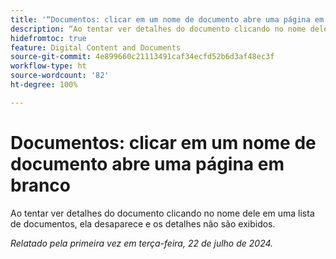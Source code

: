 ```yaml
---
title: '“Documentos: clicar em um nome de documento abre uma página em branco”'
description: “Ao tentar ver detalhes do documento clicando no nome dele em uma lista de documentos, ela desaparece e os detalhes não são exibidos.”
hidefromtoc: true
feature: Digital Content and Documents
source-git-commit: 4e899660c21113491caf34ecfd52b6d3af48ec3f
workflow-type: ht
source-wordcount: '82'
ht-degree: 100%

---
```



# Documentos: clicar em um nome de documento abre uma página em branco

Ao tentar ver detalhes do documento clicando no nome dele em uma lista de documentos, ela desaparece e os detalhes não são exibidos.

_Relatado pela primeira vez em terça-feira, 22 de julho de 2024._
